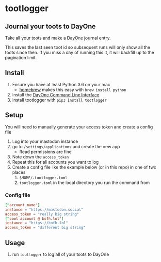 # tootlogger

## Journal your toots to DayOne

Take all your toots and make a [DayOne](https://dayoneapp.com/) journal entry.

This saves the last seen toot id so subsequent runs will only show all the toots since then.
If you miss a day of running this it, it will backfill up to the pagination limit.

## Install

1. Ensure you have at least Python 3.6 on your mac
    - [homebrew](https://brew.sh/) makes this easy with `brew install python`
1. Install the [DayOne Command Line Interface](http://help.dayoneapp.com/tips-and-tutorials/command-line-interface-cli)
1. Install tootlogger with `pip3 install tootlogger`

## Setup

You will need to manually generate your access token and create a config file

1. Log into your mastodon instance
1. go to `/settings/applications` and create the new app
    - Read permissions are fine
1. Note down the `access_token`
1. Repeat this for all accounts you want to log
1. Create a config file like the example below (or in this repo) in one of two places
    1. `$HOME/.tootlogger.toml`
    1. `tootlogger.toml` in the local directory you run the command from

### Config file

```toml
["account_name"]
instance = "https://mastodon.social"
access_token = "really big string"
["cool account @ bofh.lol"]
instance = "https://bofh.lol"
access_token = "different big string"
```

## Usage

1. run `tootlogger` to log all of your toots to DayOne
